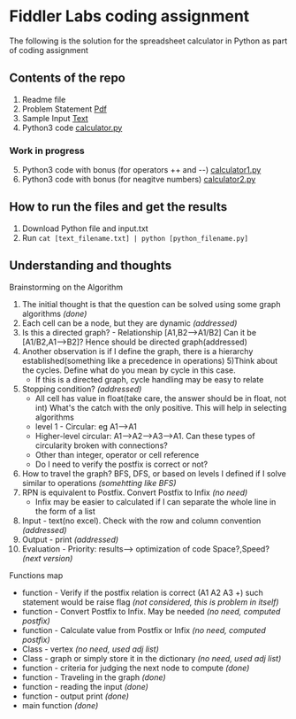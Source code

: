 # Fiddler Labs coding assignment
The following is the solution for the spreadsheet calculator in Python as part of coding assignment

## Contents of the repo ##

1. Readme file
2. Problem Statement [Pdf](https://github.com/hkhoont/fiddler_labs_coding_assignment/blob/master/Fiddler%20Labs%20Coding%20Assignment.pdf)
3. Sample Input [Text](https://github.com/hkhoont/fiddler_labs_coding_assignment/blob/master/input.txt)
4. Python3 code [calculator.py](https://github.com/hkhoont/fiddler_labs_coding_assignment/blob/master/calculator.py)
### Work in progress
5. Python3 code with bonus (for operators ++ and --) [calculator1.py](link)
6. Python3 code with bonus (for neagitve numbers) [calculator2.py](link)

## How to run the files and get the results ##

1. Download Python file and input.txt
2. Run `cat [text_filename.txt] | python [python_filename.py]`

## Understanding and thoughts ##

Brainstorming on the Algorithm
1) The initial thought is that the question can be solved using some graph algorithms  *(done)*
2) Each cell can be a node, but they are dynamic  *(addressed)*
3) Is this a directed graph? - Relationship [A1,B2-->A1/B2] Can it be [A1/B2,A1-->B2]? Hence should be directed graph(addressed)
4) Another observation is if I define the graph, there is a hierarchy established(something like a precedence in operations)
5)Think about the cycles. Define what do you mean by cycle in this case. 
    * If this is a directed graph, cycle handling may be easy to relate
6) Stopping condition?  *(addressed)*
    * All cell has value in float(take care, the answer should be in float, not int)
        What's the catch with the only positive. This will help in selecting algorithms
    * level 1 - Circular: eg A1-->A1
    * Higher-level circular: A1-->A2-->A3-->A1. Can these types of circularity broken with connections?
    * Other than integer, operator or cell reference
    * Do I need to verify the postfix is correct or not?
7) How to travel the graph? BFS, DFS, or based on levels I defined if I solve similar to operations  *(somehtting like BFS)*
8) RPN is equivalent to Postfix. Convert Postfix to Infix  *(no need)*
    * Infix may be easier to calculated if I can separate the whole line in the form of a list
9) Input - text(no excel). Check with the row and column convention  *(addressed)*
10) Output - print  *(addressed)*
11) Evaluation - Priority: results--> optimization of code Space?,Speed?  *(next version)*

Functions map
- function - Verify if the postfix relation is correct (A1 A2 A3 +) such statement would be raise flag  *(not considered, this is problem in itself)*
- function - Convert Postfix to Infix. May be needed  *(no need, computed postfix)*
- function - Calculate value from Postfix or Infix  *(no need, computed postfix)*
- Class - vertex  *(no need, used adj list)*
- Class - graph or simply store it in the dictionary  *(no need, used adj list)*
- function - criteria for judging the next node to compute  *(done)*
- function - Traveling in the graph  *(done)*
- function - reading the input  *(done)*
- function - output print  *(done)*
- main function  *(done)*

